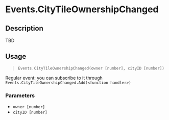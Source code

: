 # Events.CityTileOwnershipChanged
## Description
TBD

## Usage
> `Events.CityTileOwnershipChanged(owner [number], cityID [number])`

Regular event: you can subscribe to it through `Events.CityTileOwnershipChanged.Add(<function handler>)`

### Parameters
- `owner [number]`
- `cityID [number]`